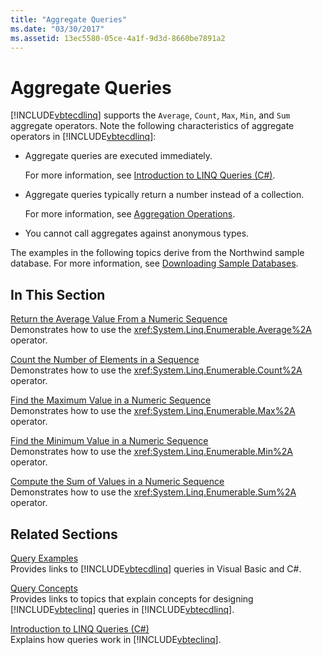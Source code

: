 ```yaml
---
title: "Aggregate Queries"
ms.date: "03/30/2017"
ms.assetid: 13ec5580-05ce-4a1f-9d3d-8660be7891a2
---
```

# Aggregate Queries
[!INCLUDE[vbtecdlinq](../../../../../../includes/vbtecdlinq-md.md)] supports the `Average`, `Count`, `Max`, `Min`, and `Sum` aggregate operators. Note the following characteristics of aggregate operators in [!INCLUDE[vbtecdlinq](../../../../../../includes/vbtecdlinq-md.md)]:  
  
- Aggregate queries are executed immediately.  
  
     For more information, see [Introduction to LINQ Queries (C#)](~/docs/csharp/programming-guide/concepts/linq/introduction-to-linq-queries.md).  
  
- Aggregate queries typically return a number instead of a collection.  
  
     For more information, see [Aggregation Operations](https://docs.microsoft.com/previous-versions/visualstudio/visual-studio-2013/bb546138(v=vs.120)).  
  
- You cannot call aggregates against anonymous types.  
  
 The examples in the following topics derive from the Northwind sample database. For more information, see [Downloading Sample Databases](../../../../../../docs/framework/data/adonet/sql/linq/downloading-sample-databases.md).  
  
## In This Section  
 [Return the Average Value From a Numeric Sequence](../../../../../../docs/framework/data/adonet/sql/linq/return-the-average-value-from-a-numeric-sequence.md)  
 Demonstrates how to use the <xref:System.Linq.Enumerable.Average%2A> operator.  
  
 [Count the Number of Elements in a Sequence](../../../../../../docs/framework/data/adonet/sql/linq/count-the-number-of-elements-in-a-sequence.md)  
 Demonstrates how to use the <xref:System.Linq.Enumerable.Count%2A> operator.  
  
 [Find the Maximum Value in a Numeric Sequence](../../../../../../docs/framework/data/adonet/sql/linq/find-the-maximum-value-in-a-numeric-sequence.md)  
 Demonstrates how to use the <xref:System.Linq.Enumerable.Max%2A> operator.  
  
 [Find the Minimum Value in a Numeric Sequence](../../../../../../docs/framework/data/adonet/sql/linq/find-the-minimum-value-in-a-numeric-sequence.md)  
 Demonstrates how to use the <xref:System.Linq.Enumerable.Min%2A> operator.  
  
 [Compute the Sum of Values in a Numeric Sequence](../../../../../../docs/framework/data/adonet/sql/linq/compute-the-sum-of-values-in-a-numeric-sequence.md)  
 Demonstrates how to use the <xref:System.Linq.Enumerable.Sum%2A> operator.  
  
## Related Sections  
 [Query Examples](../../../../../../docs/framework/data/adonet/sql/linq/query-examples.md)  
 Provides links to [!INCLUDE[vbtecdlinq](../../../../../../includes/vbtecdlinq-md.md)] queries in Visual Basic and C#.  
  
 [Query Concepts](../../../../../../docs/framework/data/adonet/sql/linq/query-concepts.md)  
 Provides links to topics that explain concepts for designing [!INCLUDE[vbteclinq](../../../../../../includes/vbteclinq-md.md)] queries in [!INCLUDE[vbtecdlinq](../../../../../../includes/vbtecdlinq-md.md)].  
  
 [Introduction to LINQ Queries (C#)](~/docs/csharp/programming-guide/concepts/linq/introduction-to-linq-queries.md)  
 Explains how queries work in [!INCLUDE[vbteclinq](../../../../../../includes/vbteclinq-md.md)].
